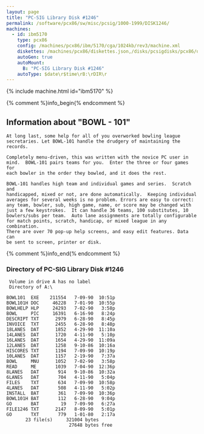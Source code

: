 ```yaml
---
layout: page
title: "PC-SIG Library Disk #1246"
permalink: /software/pcx86/sw/misc/pcsig/1000-1999/DISK1246/
machines:
  - id: ibm5170
    type: pcx86
    config: /machines/pcx86/ibm/5170/cga/1024kb/rev3/machine.xml
    diskettes: /machines/pcx86/diskettes.json,/disks/pcsigdisks/pcx86/diskettes.json
    autoGen: true
    autoMount:
      B: "PC-SIG Library Disk #1246"
    autoType: $date\r$time\rB:\rDIR\r
---
```


{% include machine.html id="ibm5170" %}

{% comment %}info_begin{% endcomment %}

## Information about "BOWL - 101"

    At long last, some help for all of you overworked bowling league
    secretaries. Let BOWL-101 handle the drudgery of maintaining the
    records.
    
    Completely menu-driven, this was written with the novice PC user in
    mind.  BOWL-101 pairs teams for you.  Enter the three or four games for
    each bowler in the order they bowled, and it does the rest.
    
    BOWL-101 handles high team and individual games and series.  Scratch and
    handicapped, mixed or not, are done automatically.  Keeping individual
    averages for several weeks is no problem. Errors are easy to correct:
    any team, bowler, sub, high game, name, or score may be changed with
    just a few keystrokes.  It can handle 36 teams, 100 substitutes, 10
    bowlers/subs per team.  Auto lane assignments are totally configurable
    for match points, scratch, handicap, or mixed league in any combination.
    There are over 70 pop-up help screens, and easy edit features. Data can
    be sent to screen, printer or disk.
{% comment %}info_end{% endcomment %}


### Directory of PC-SIG Library Disk #1246

     Volume in drive A has no label
     Directory of A:\

    BOWL101  EXE    211554   7-09-90  10:51p
    BOWL101H DOC     46228   7-01-90  10:55p
    BOWLHELP HLP     24293   7-02-90   3:58p
    BOWL     PIC     16391   6-16-90   8:24p
    DESCRIPT TXT      2979   6-28-90   8:45p
    INVOICE  TXT      2455   6-28-90   8:48p
    18LANES  DAT      1852   4-29-90  11:10a
    14LANES  DAT      1720   4-11-90   5:10p
    16LANES  DAT      1654   4-29-90  11:09a
    12LANES  DAT      1258   9-10-86  10:16a
    HISCORES TXT      1194   7-09-90  10:19p
    10LANES  DAT      1157   2-19-90   7:37a
    BOWL     MNU      1052   7-02-90   3:58p
    READ     ME       1039   7-04-90  12:36p
    8LANES   DAT       914   9-10-86  10:32a
    6LANES   DAT       704   4-11-90   5:04p
    FILES    TXT       634   7-09-90  10:58p
    4LANES   DAT       508   4-11-90   5:02p
    INSTALL  BAT       361   7-09-90  10:36p
    BOWL101H BAT       112   6-28-90   9:04p
    GO       BAT        19   7-09-90   6:27a
    FILE1246 TXT      2147   8-09-90   5:01p
    GO       TXT       779   1-01-80   2:17a
           23 file(s)     321004 bytes
                           27648 bytes free
